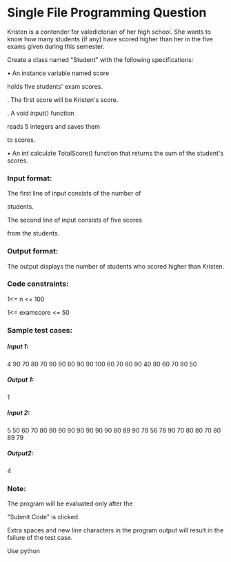 # Single File Programming Question

Kristen is a contender for valedictorian of her high school. She wants to know how many students (if any) have scored higher than her in the five exams given during this semester.

Create a class named "Student" with the following specifications:

• An instance variable named score

holds five students' exam scores.

. The first score will be Kristen's score.

. A void input() function

reads 5 integers and saves them

to scores.

• An int calculate TotalScore() function that returns the sum of the student's scores.

### Input format:

The first line of input consists of the number of

students.

The second line of input consists of five scores

from the students.

### Output format:

The output displays the number of students who scored higher than Kristen.

### Code constraints:

1<= n <= 100

1<= examscore <= 50

### Sample test cases:

##### Input 1:

4
90  70 80 70 90
90 80 90 90 100
60 70 80 90 40
80 60 70 80 50

##### Output 1:

1

##### Input 2:

5
50 60 70 80 90
90 90 90 90 90
90 80 89 90 79
56 78 90 70 80
80 70 80 89 79


##### Output2:
4

### Note:

The program will be evaluated only after the

"Submit Code" is clicked.

Extra spaces and new line characters in the program output will result in the failure of the test case.

Use python
